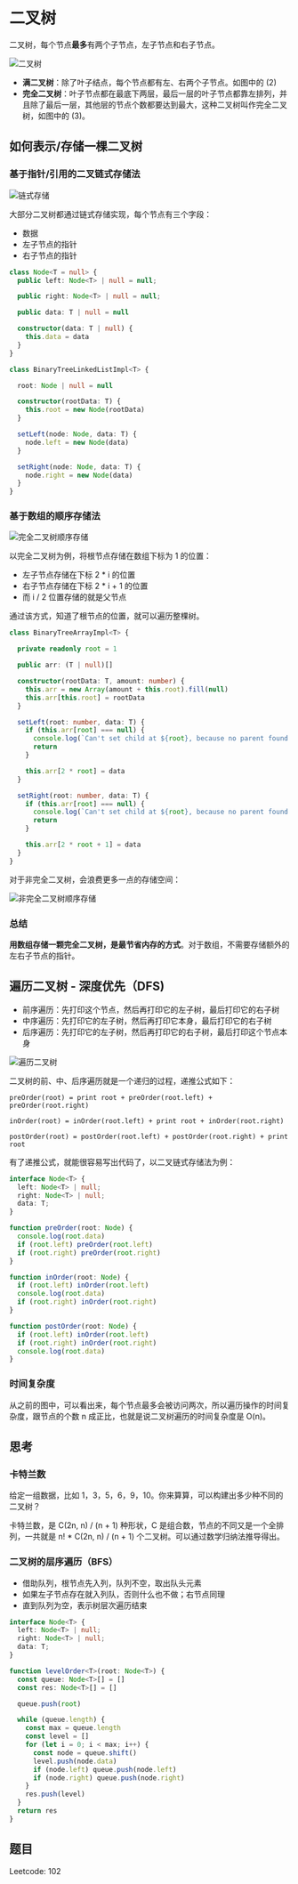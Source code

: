# 二叉树

二叉树，每个节点**最多**有两个子节点，左子节点和右子节点。

![二叉树](@imgs/09c2972d56eb0cf67e727deda0e9412b.jpg)

- **满二叉树**：除了叶子结点，每个节点都有左、右两个子节点。如图中的 (2)
- **完全二叉树**：叶子节点都在最底下两层，最后一层的叶子节点都靠左排列，并且除了最后一层，其他层的节点个数都要达到最大，这种二叉树叫作完全二叉树，如图中的 (3)。

## 如何表示/存储一棵二叉树

### 基于指针/引用的二叉链式存储法

![链式存储](@imgs/12cd11b2432ed7c4dfc9a2053cb70b8e.jpg)

大部分二叉树都通过链式存储实现，每个节点有三个字段：

- 数据
- 左子节点的指针
- 右子节点的指针

```ts
class Node<T = null> {
  public left: Node<T> | null = null;

  public right: Node<T> | null = null;

  public data: T | null = null

  constructor(data: T | null) {
    this.data = data
  }
}

class BinaryTreeLinkedListImpl<T> {

  root: Node | null = null

  constructor(rootData: T) {
    this.root = new Node(rootData)
  }

  setLeft(node: Node, data: T) {
    node.left = new Node(data)
  }

  setRight(node: Node, data: T) {
    node.right = new Node(data)
  }
}
```

### 基于数组的顺序存储法

![完全二叉树顺序存储](@imgs/14eaa820cb89a17a7303e8847a412330.jpg)

以完全二叉树为例，将根节点存储在数组下标为 1 的位置：

- 左子节点存储在下标 2 * i 的位置
- 右子节点存储在下标 2 * i + 1 的位置
- 而 i / 2 位置存储的就是父节点

通过该方式，知道了根节点的位置，就可以遍历整棵树。

```ts
class BinaryTreeArrayImpl<T> {

  private readonly root = 1

  public arr: (T | null)[]

  constructor(rootData: T, amount: number) {
    this.arr = new Array(amount + this.root).fill(null)
    this.arr[this.root] = rootData
  }

  setLeft(root: number, data: T) {
    if (this.arr[root] === null) {
      console.log(`Can't set child at ${root}, because no parent found!`)
      return
    }

    this.arr[2 * root] = data
  }

  setRight(root: number, data: T) {
    if (this.arr[root] === null) {
      console.log(`Can't set child at ${root}, because no parent found!`)
      return
    }

    this.arr[2 * root + 1] = data
  }
}
```

对于非完全二叉树，会浪费更多一点的存储空间：

![非完全二叉树顺序存储](@imgs/08bd43991561ceeb76679fbb77071223.jpg)

### 总结

**用数组存储一颗完全二叉树，是最节省内存的方式**。对于数组，不需要存储额外的左右子节点的指针。

## 遍历二叉树 - 深度优先（DFS)

- 前序遍历：先打印这个节点，然后再打印它的左子树，最后打印它的右子树
- 中序遍历：先打印它的左子树，然后再打印它本身，最后打印它的右子树
- 后序遍历：先打印它的左子树，然后再打印它的右子树，最后打印这个节点本身

![遍历二叉树](@imgs/ab103822e75b5b15c615b68560cb2416.jpg)

二叉树的前、中、后序遍历就是一个递归的过程，递推公式如下：

```
preOrder(root) = print root + preOrder(root.left) + preOrder(root.right)

inOrder(root) = inOrder(root.left) + print root + inOrder(root.right)

postOrder(root) = postOrder(root.left) + postOrder(root.right) + print root
```

有了递推公式，就能很容易写出代码了，以二叉链式存储法为例：

```ts
interface Node<T> {
  left: Node<T> | null;
  right: Node<T> | null;
  data: T;
}

function preOrder(root: Node) {
  console.log(root.data)
  if (root.left) preOrder(root.left)
  if (root.right) preOrder(root.right)
}

function inOrder(root: Node) {
  if (root.left) inOrder(root.left)
  console.log(root.data)
  if (root.right) inOrder(root.right)
}

function postOrder(root: Node) {
  if (root.left) inOrder(root.left)
  if (root.right) inOrder(root.right)
  console.log(root.data)
}
```

### 时间复杂度

从之前的图中，可以看出来，每个节点最多会被访问两次，所以遍历操作的时间复杂度，跟节点的个数 n 成正比，也就是说二叉树遍历的时间复杂度是 O(n)。

## 思考

### 卡特兰数

给定一组数据，比如 1，3，5，6，9，10。你来算算，可以构建出多少种不同的二叉树？

卡特兰数，是 C(2n, n) / (n + 1) 种形状，C 是组合数，节点的不同又是一个全排列，一共就是 n! * C(2n, n) / (n + 1) 个二叉树。可以通过数学归纳法推导得出。

### 二叉树的层序遍历（BFS）

- 借助队列，根节点先入列，队列不空，取出队头元素
- 如果左子节点存在就入列队，否则什么也不做；右节点同理
- 直到队列为空，表示树层次遍历结束

```ts
interface Node<T> {
  left: Node<T> | null;
  right: Node<T> | null;
  data: T;
}

function levelOrder<T>(root: Node<T>) {
  const queue: Node<T>[] = []
  const res: Node<T>[] = []

  queue.push(root)

  while (queue.length) {
    const max = queue.length
    const level = []
    for (let i = 0; i < max; i++) {
      const node = queue.shift()
      level.push(node.data)
      if (node.left) queue.push(node.left)
      if (node.right) queue.push(node.right)
    }
    res.push(level)
  }
  return res
}
```

## 题目

Leetcode: 102
